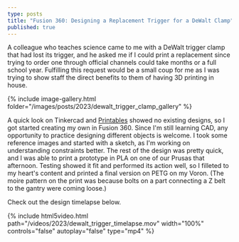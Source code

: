 ```yaml
---
type: posts
title: "Fusion 360: Designing a Replacement Trigger for a DeWalt Clamp"
published: true
---
```


A colleague who teaches science came to me with a DeWalt trigger clamp that had lost its trigger, and he asked me if I could print a replacement since trying to order one through official channels could take months or a full school year. Fulfilling this request would be a small coup for me as I was trying to show staff the direct benefits to them of having 3D printing in house.

{% include image-gallery.html folder="/images/posts/2023/dewalt_trigger_clamp_gallery" %}

A quick look on Tinkercad and [Printables](http://printables.com) showed no existing designs, so I got started creating my own in Fusion 360. Since I'm still learning CAD, any opportunity to practice designing different objects is welcome. I took some reference images and started with a sketch, as I'm working on understanding constraints better. The rest of the design was pretty quick, and I was able to print a prototype in PLA on one of our Prusas that afternoon. Testing showed it fit and performed its action well, so I filleted to my heart's content and printed a final version on PETG on my Voron. (The moire pattern on the print was because bolts on a part connecting a Z belt to the gantry were coming loose.)

Check out the design timelapse below.

{% include html5video.html path="/videos/2023/dewalt_trigger_timelapse.mov" width="100%" controls="false" autoplay="false" type="mp4" %}